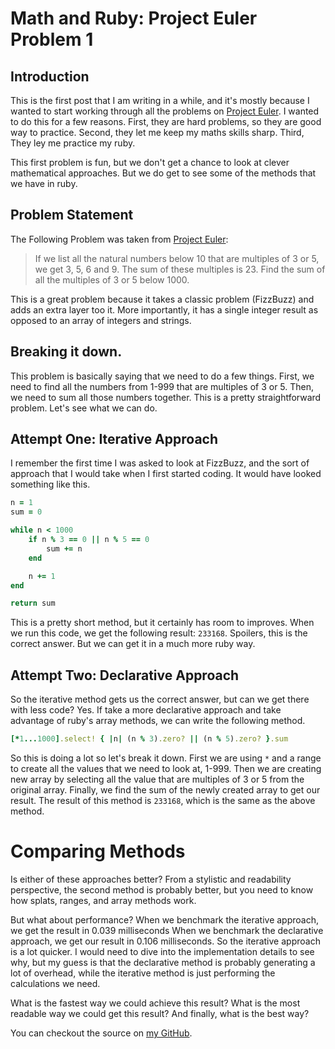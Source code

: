 # Math and Ruby: Project Euler Problem 1

## Introduction

This is the first post that I am writing in a while, and it's mostly because I wanted to start working through all the problems on [Project Euler](https://projecteuler.net/). I wanted to do this for a few reasons. First, they are hard problems, so they are good way to practice. Second, they let me keep my maths skills sharp. Third, They ley me practice my ruby.

This first problem is fun, but we don't get a chance to look at clever mathematical approaches. But we do get to see some of the methods that we have in ruby. 

## Problem Statement

The Following Problem was taken from [Project Euler](https://projecteuler.net/problem=1):

> If we list all the natural numbers below 10 that are multiples of 3 or 5, we get 3, 5, 6 and 9. The sum of these multiples is 23.
> Find the sum of all the multiples of 3 or 5 below 1000.

This is a great problem because it takes a classic problem (FizzBuzz) and adds an extra layer too it. More importantly, it has a single integer result as opposed to an array of integers and strings.

## Breaking it down.

This problem is basically saying that we need to do a few things. First, we need to find all the numbers from 1-999 that are multiples of 3 or 5. Then, we need to sum all those numbers together. This is a pretty straightforward problem. Let's see what we can do.

## Attempt One: Iterative Approach

I remember the first time I was asked to look at FizzBuzz, and the sort of approach that I would take when I first started coding. It would have looked something like this.

```ruby
n = 1
sum = 0

while n < 1000
    if n % 3 == 0 || n % 5 == 0
        sum += n
    end

    n += 1
end

return sum
```

This is a pretty short method, but it certainly has room to improves. When we run this code, we get the following result: `233168`. Spoilers, this is the correct answer. But we can get it in a much more ruby way.

## Attempt Two: Declarative Approach

So the iterative method gets us the correct answer, but can we get there with less code? Yes. If take a more declarative approach and take advantage of ruby's array methods, we can write the following method.

```ruby
[*1...1000].select! { |n| (n % 3).zero? || (n % 5).zero? }.sum
```

So this is doing a lot so let's break it down. First we are using `*` and a range to create all the values that we need to look at, 1-999. Then we are creating new array by selecting all the value that are multiples of 3 or 5 from the original array. Finally, we find the sum of the newly created array to get our result. The result of this method is `233168`, which is the same as the above method. 

# Comparing Methods

Is either of these approaches better? From a stylistic and readability perspective, the second method is probably better, but you need to know how splats, ranges, and array methods work. 

But what about performance? When we benchmark the iterative approach, we get the result in 0.039 milliseconds When we benchmark the declarative approach, we get our result in 0.106 milliseconds. So the iterative approach is a lot quicker. I would need to dive into the implementation details to see why, but my guess is that the declarative method is probably generating a lot of overhead, while the iterative method is just performing the calculations we need.

What is the fastest way we could achieve this result?
What is the most readable way we could get this result?
And finally, what is the best way?

You can checkout the source on [my GitHub](https://github.com/william-lawrence/math-and-ruby).
